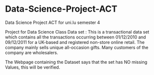 # Data-Science-Project-ACT
Data Science Project ACT for uni.lu semester 4

Project for Data Science Class
Data set : This is a transactional data set which contains all the transactions occurring between 01/12/2010 and 09/12/2011 for a UK-based and registered non-store online retail.
The company mainly sells unique all-occasion gifts. Many customers of the company are wholesalers.

The Webpage containing the Dataset says that the set has NO missing Values, this will be verified. 

